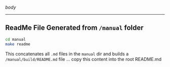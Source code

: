 $body$ 


--------------------------------------------
## ReadMe File Generated from `/manual` folder
```bash
cd manual
make readme
```
This concatenates all `.md` files in the `manual` dir and builds a `/manual/build/README.md` file ... copy this content into the root README.md